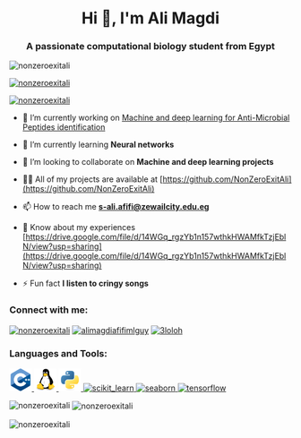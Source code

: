 <h1 align="center">Hi 👋, I'm Ali Magdi</h1>
<h3 align="center">A passionate computational biology student from Egypt</h3>

<p align="left"> <img src="https://komarev.com/ghpvc/?username=nonzeroexitali&label=Profile%20views&color=0e75b6&style=flat" alt="nonzeroexitali" /> </p>

<p align="left"> <a href="https://github.com/ryo-ma/github-profile-trophy"><img src="https://github-profile-trophy.vercel.app/?username=nonzeroexitali" alt="nonzeroexitali" /></a> </p>

<p align="left"> <a href="https://twitter.com/nonzeroexitali" target="blank"><img src="https://img.shields.io/twitter/follow/nonzeroexitali?logo=twitter&style=for-the-badge" alt="nonzeroexitali" /></a> </p>

- 🔭 I’m currently working on [Machine and deep learning for Anti-Microbial Peptides identification](https://github.com/NonZeroExitAli/EVALUATING-MACHINE-LEARNING-CLASSIFIERS-FOR-EFFECTIVE-IDENTIFICATION-OF-ANTIMICROBIAL-PEPTIDES)

- 🌱 I’m currently learning **Neural networks**

- 👯 I’m looking to collaborate on **Machine and deep learning projects**

- 👨‍💻 All of my projects are available at [https://github.com/NonZeroExitAli](https://github.com/NonZeroExitAli)

- 📫 How to reach me **s-ali.afifi@zewailcity.edu.eg**

- 📄 Know about my experiences [https://drive.google.com/file/d/14WGq_rgzYb1n157wthkHWAMfkTzjEblN/view?usp=sharing](https://drive.google.com/file/d/14WGq_rgzYb1n157wthkHWAMfkTzjEblN/view?usp=sharing)

- ⚡ Fun fact **I listen to cringy songs**

<h3 align="left">Connect with me:</h3>
<p align="left">
<a href="https://twitter.com/nonzeroexitali" target="blank"><img align="center" src="https://raw.githubusercontent.com/rahuldkjain/github-profile-readme-generator/master/src/images/icons/Social/twitter.svg" alt="nonzeroexitali" height="30" width="40" /></a>
<a href="https://linkedin.com/in/alimagdiafifimlguy" target="blank"><img align="center" src="https://raw.githubusercontent.com/rahuldkjain/github-profile-readme-generator/master/src/images/icons/Social/linked-in-alt.svg" alt="alimagdiafifimlguy" height="30" width="40" /></a>
<a href="https://fb.com/3loloh" target="blank"><img align="center" src="https://raw.githubusercontent.com/rahuldkjain/github-profile-readme-generator/master/src/images/icons/Social/facebook.svg" alt="3loloh" height="30" width="40" /></a>
</p>

<h3 align="left">Languages and Tools:</h3>
<p align="left"> <a href="https://www.w3schools.com/cpp/" target="_blank" rel="noreferrer"> <img src="https://raw.githubusercontent.com/devicons/devicon/master/icons/cplusplus/cplusplus-original.svg" alt="cplusplus" width="40" height="40"/> </a> <a href="https://www.linux.org/" target="_blank" rel="noreferrer"> <img src="https://raw.githubusercontent.com/devicons/devicon/master/icons/linux/linux-original.svg" alt="linux" width="40" height="40"/> </a> <a href="https://www.python.org" target="_blank" rel="noreferrer"> <img src="https://raw.githubusercontent.com/devicons/devicon/master/icons/python/python-original.svg" alt="python" width="40" height="40"/> </a> <a href="https://scikit-learn.org/" target="_blank" rel="noreferrer"> <img src="https://upload.wikimedia.org/wikipedia/commons/0/05/Scikit_learn_logo_small.svg" alt="scikit_learn" width="40" height="40"/> </a> <a href="https://seaborn.pydata.org/" target="_blank" rel="noreferrer"> <img src="https://seaborn.pydata.org/_images/logo-mark-lightbg.svg" alt="seaborn" width="40" height="40"/> </a> <a href="https://www.tensorflow.org" target="_blank" rel="noreferrer"> <img src="https://www.vectorlogo.zone/logos/tensorflow/tensorflow-icon.svg" alt="tensorflow" width="40" height="40"/> </a> </p>

<p><img align="left" src="https://github-readme-stats.vercel.app/api/top-langs?username=nonzeroexitali&show_icons=true&locale=en&layout=compact" alt="nonzeroexitali" /></p>

<p>&nbsp;<img align="center" src="https://github-readme-stats.vercel.app/api?username=nonzeroexitali&show_icons=true&locale=en" alt="nonzeroexitali" /></p>

<p><img align="center" src="https://github-readme-streak-stats.herokuapp.com/?user=nonzeroexitali&" alt="nonzeroexitali" /></p>

